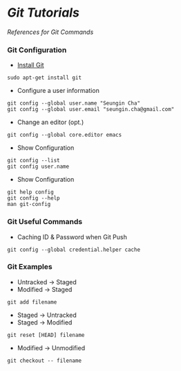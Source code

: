 # **_Git Tutorials_**
_References for Git Commands_

### Git Configuration
* [Install Git](https://git-scm.com/book/en/v2/Getting-Started-Installing-Git)
```
sudo apt-get install git
```
* Configure a user information
```
git config --global user.name "Seungin Cha"
git config --global user.email "seungin.cha@gmail.com"
```
* Change an editor (opt.)
```
git config --global core.editor emacs
```
* Show Configuration
```
git config --list
git config user.name
```
* Show Configuration
```
git help config
git config --help
man git-config
```

### Git Useful Commands
* Caching ID & Password when Git Push
```
git config --global credential.helper cache
```

### Git Examples
* Untracked -> Staged
* Modified -> Staged
```
git add filename
```
* Staged -> Untracked
* Staged -> Modified
```
git reset [HEAD] filename
```
* Modified -> Unmodified
```
git checkout -- filename
```
